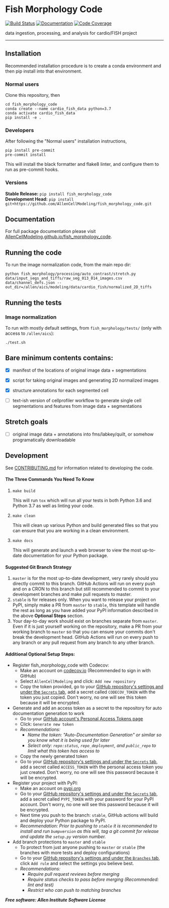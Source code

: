 # Fish Morphology Code

[![Build Status](https://github.com/AllenCellModeling/fish_morphology_code/workflows/Build%20Master/badge.svg)](https://github.com/AllenCellModeling/fish_morphology_code/actions)
[![Documentation](https://github.com/AllenCellModeling/fish_morphology_code/workflows/Documentation/badge.svg)](https://AllenCellModeling.github.io/fish_morphology_code)
[![Code Coverage](https://codecov.io/gh/AllenCellModeling/fish_morphology_code/branch/master/graph/badge.svg)](https://codecov.io/gh/AllenCellModeling/fish_morphology_code)

data ingestion, processing, and analysis for cardio/FISH project

---


## Installation

Recommended installation procedure is to create a conda environment and then pip install into that environment.

### Normal users

Clone this repository, then

```
cd fish_morphology_code
conda create --name cardio_fish_data python=3.7
conda activate cardio_fish_data
pip install -e .
```

### Developers

After following the "Normal users" installation instructions,

```
pip install pre-commit
pre-commit install
```

This will install the black formatter and flake8 linter, and configure them to run as pre-commit hooks.

### Versions
**Stable Release:** `pip install fish_morphology_code`<br>
**Development Head:** `pip install git+https://github.com/AllenCellModeling/fish_morphology_code.git`

## Documentation
For full package documentation please visit [AllenCellModeling.github.io/fish_morphology_code](https://AllenCellModeling.github.io/fish_morphology_code).


## Running the code

To run the image normalization code, from the main repo dir:
```
python fish_morphology/processing/auto_contrast/stretch.py data/input_segs_and_tiffs/raw_seg_013_014_images.csv data/channel_defs.json --out_dir=/allen/aics/modeling/data/cardio_fish/normalized_2D_tiffs
```

## Running the tests

### Image normalization

To run with mostly default settings, from `fish_morphology/tests/` (only with access to `/allen/aics`):
```
./test.sh
```

## Bare minimum contents contains:

- [x] manifest of the locations of original image data + segmentations
- [x] script for taking original images and generating 2D normalized images
- [x] structure annotations for each segmented cell
- [ ] text-ish version of cellprofiler workflow to generate single cell segmentations and features from image data + segmentations


## Stretch goals

- [ ] original image data + annotations into fms/labkey/quilt, or somehow programatically downloadable


## Development
See [CONTRIBUTING.md](CONTRIBUTING.md) for information related to developing the code.

#### The Three Commands You Need To Know
1. `make build`

    This will run `tox` which will run all your tests in both Python 3.6 and Python 3.7 as well as linting your code.

2. `make clean`

    This will clean up various Python and build generated files so that you can ensure that you are working in a clean
    environment.

3. `make docs`

    This will generate and launch a web browser to view the most up-to-date documentation for your Python package.

#### Suggested Git Branch Strategy
1. `master` is for the most up-to-date development, very rarely should you directly commit to this branch. GitHub
Actions will run on every push and on a CRON to this branch but still recommended to commit to your development
branches and make pull requests to master.
2. `stable` is for releases only. When you want to release your project on PyPI, simply make a PR from `master` to
`stable`, this template will handle the rest as long as you have added your PyPI information described in the above
**Optional Steps** section.
3. Your day-to-day work should exist on branches separate from `master`. Even if it is just yourself working on the
repository, make a PR from your working branch to `master` so that you can ensure your commits don't break the
development head. GitHub Actions will run on every push to any branch or any pull request from any branch to any other
branch.

#### Additional Optional Setup Steps:
* Register fish_morphology_code with Codecov:
  * Make an account on [codecov.io](https://codecov.io) (Recommended to sign in with GitHub)
  * Select `AllenCellModeling` and click: `Add new repository`
  * Copy the token provided, go to your [GitHub repository's settings and under the `Secrets` tab](https://github.com/AllenCellModeling/fish_morphology_code/settings/secrets),
  add a secret called `CODECOV_TOKEN` with the token you just copied.
  Don't worry, no one will see this token because it will be encrypted.
* Generate and add an access token as a secret to the repository for auto documentation generation to work
  * Go to your [GitHub account's Personal Access Tokens page](https://github.com/settings/tokens)
  * Click: `Generate new token`
  * _Recommendations:_
    * _Name the token: "Auto-Documentation Generation" or similar so you know what it is being used for later_
    * _Select only: `repo:status`, `repo_deployment`, and `public_repo` to limit what this token has access to_
  * Copy the newly generated token
  * Go to your [GitHub repository's settings and under the `Secrets` tab](https://github.com/AllenCellModeling/fish_morphology_code/settings/secrets),
  add a secret called `ACCESS_TOKEN` with the personal access token you just created.
  Don't worry, no one will see this password because it will be encrypted.
* Register your project with PyPI:
  * Make an account on [pypi.org](https://pypi.org)
  * Go to your [GitHub repository's settings and under the `Secrets` tab](https://github.com/AllenCellModeling/fish_morphology_code/settings/secrets),
  add a secret called `PYPI_TOKEN` with your password for your PyPI account.
  Don't worry, no one will see this password because it will be encrypted.
  * Next time you push to the branch: `stable`, GitHub actions will build and deploy your Python package to PyPI.
  * _Recommendation: Prior to pushing to `stable` it is recommended to install and run `bumpversion` as this will,
  tag a git commit for release and update the `setup.py` version number._
* Add branch protections to `master` and `stable`
    * To protect from just anyone pushing to `master` or `stable` (the branches with more tests and deploy
    configurations)
    * Go to your [GitHub repository's settings and under the `Branches` tab](https://github.com/AllenCellModeling/fish_morphology_code/settings/branches), click `Add rule` and select the
    settings you believe best.
    * _Recommendations:_
      * _Require pull request reviews before merging_
      * _Require status checks to pass before merging (Recommended: lint and test)_
      * _Restrict who can push to matching branches_


***Free software: Allen Institute Software License***

